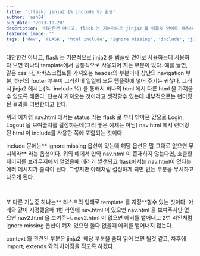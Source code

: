 ```yaml
---
title: '(flask) jinja2 {% include %} 활용'
author: 'ash84'
pub_date: '2013-10-28'
description: '대단한건 아니고, flask 는 기본적으로 jinja2 를 템플릿 언어로 사용하는데 사용하다 보면 하나의 template에서 공통적으로 사용되어 지는 부분이 있다. 예를 들면, 같은 css 나, 자바스크립트를 가져오는 header의 부분이나 상단의 navigation 부분, 하단의 footer 부분이 그러한데 일일히 모든 템플릿에 넣어 주기는 귀찮다. 그래서 jinja2 에서는{%  include %} 를 통해서 하나의 html 에서 다른 html 을 가져올수 있도록 해준다.'
featured_image: ''
tags: ['dev', 'FLASK', 'html include', 'ignore missing', 'include', 'jinja2', 'jinja2 template', 'Python']
---
```



<span style="font-size: 11pt;">대단한건 아니고, flask 는 기본적으로 jinja2 를 템플릿 언어로 사용하는데 사용하다 보면 하나의 template에서 공통적으로 사용되어 지는 부분이 있다. 예를 들면, 같은 css 나, 자바스크립트를 가져오는 header의 부분이나 상단의 navigation 부분, 하단의 footer 부분이 그러한데 일일히 모든 템플릿에 넣어 주기는 귀찮다. 그래서 jinja2 에서는{%  include %} 를 통해서 하나의 html 에서 다른 html 을 가져올수 있도록 해준다. 단순히 가져오는 것이라고 생각할수 있는데 내부적으로는 랜더링된 결과를 리턴한다고 한다. </span>

<script src="https://gist.github.com/AhnSeongHyun/7192217.js"></script>

<span style="font-size: 11pt;">위의 예처럼 nav.html 에서는 status 라는 flask 로 부터 받아온 값으로 Login, Logout 을 보여줄지를 결정하는데(그리 좋은 예제는 아님) nav.html 에서 랜더링 된 html 이 include를 사용한 쪽에 포함되는 것이다. </span>

<span style="font-size: 11pt;">include 문에는** ignore missing 옵션이 있는데 해당 옵션은 말 그대로 없으면 무시해라** 라는 옵션이다. 위의 예에서 만약 nav.html 이 존재하지 않는다면, 호출한 페이지를 브라우저에서 열었을때 에러가 발생되고 flask에서는 nav.html이 없다는 에러 메시지가 출력이 된다. 그렇지만 아래처럼 설정하게 되면 없는 부분을 무시하고 나오게 된다.</span>

<span style="font-size: 11pt;"> </span>

<script src="https://gist.github.com/AhnSeongHyun/7192321.js"></script><span style="font-size: 11pt;">  
</span>

<span style="font-size: 11pt;">또 다른 기능중 하나는** 리스트의 형태로 template 를 지정**할수 있는 것이다. 아래와 같이 지정했을때 1번 라인에 nav.html 이 있으면 nav.html 을 보여주지만 없으면 nav2.html 을 보여준다. nav2.html 이 없으면 에러를 뱉어내고 2번 라인처럼 ignore missing 옵션이 켜져 있으면 둘다 없을때 에러를 뱉어내지 않는다. </span>

<span style="font-size: 11pt;">  
</span><script src="https://gist.github.com/AhnSeongHyun/7192325.js"></script><span style="font-size: 11pt;">  
</span>

<span style="font-size: 11pt;">context 와 관련된 부분은 jinja2  해당 부분을 좀더 읽어 보면 될것 같고, 차후에 import, extends 와의 차이점을 적도록 하겠다. </span>

<span style="font-size: 11pt;">  
</span>



